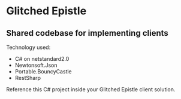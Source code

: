 # Glitched Epistle
## Shared codebase for implementing clients

Technology used:
* C# on netstandard2.0
* Newtonsoft.Json
* Portable.BouncyCastle
* RestSharp

Reference this C# project inside your Glitched Epistle client solution.
